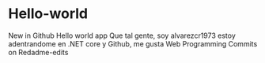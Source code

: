 # Hello-world
New in Github Hello world app
Que tal gente, soy alvarezcr1973 estoy adentrandome en .NET core y Github, me gusta Web Programming
Commits on Redadme-edits
